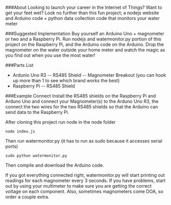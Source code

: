 ###About
Looking to launch your career in the Internet of Things?  Want to get your feet wet?  Look no further than this fun project; a nodejs website and Arduino code + python data collection code that monitors your water meter    

###Suggested Implementation
Buy yourself an Arduino Uno + magnometer or two and a Raspberry Pi.  Run nodejs and watermonitor.py portion of this project on the Raspberry Pi, and the Arduino code on the Arduino.  Drop the magnometer on the water outside your home meter and watch the magic as you find out when you use the most water!

###Parts List
- Ardunio Uno R3
-- RS485 Shield
-- Magnometer Breakout (you can hook up more than 1 to see which brand works the best)
- Raspberry Pi
-- RS485 Shield

###Example
Connect Install the RS485 shields on the Raspberry Pi and Arduno Uno and connect your Magnometer(s) to the Arduno Uno R3, the connect the two wires for the two RS485 shields so that the Arduino can send data to the Raspberry Pi.

After cloning this project run node in the node folder

``
node index.js
``

Then run watermonitor.py  (it has to run as sudo because it accesses serial ports)

``
sudo python watermonitor.py
``

Then compile and download the Arduino code.  

If you got everything connected right, watermonitor.py will start printing out readings for each magnometer every 3 seconds.  If you have problems, start out by using your multimeter to make sure you are getting the correct voltage on each component.  Also, sometimes magnometers come DOA, so order a couple extra.
